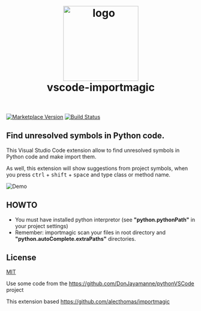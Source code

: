 <h1 align="center">
  <br>
    <img src="https://github.com/pilat/vscode-importmagic/blob/master/images/icon.png?raw=true" alt="logo" width="200">
  <br>
  vscode-importmagic
  <br>
  <br>
</h1>

[![Marketplace Version](https://vsmarketplacebadge.apphb.com/version/brainfit.vscode-importmagic.svg)](https://marketplace.visualstudio.com/items?itemName=brainfit.vscode-importmagic) 
[![Build Status](https://travis-ci.org/pilat/vscode-importmagic.svg?branch=master)](https://travis-ci.org/pilat/vscode-importmagic)

## Find unresolved symbols in Python code.

This Visual Studio Code extension allow to find unresolved symbols in Python code and make import them.

As well, this extension will show suggestions from project symbols, when you press <kbd>ctrl</kbd> + <kbd>shift</kbd> + <kbd>space</kbd> and type class or method name.



![Demo](https://github.com/pilat/vscode-importmagic/blob/master/images/presentation.gif?raw=true)


## HOWTO
- You must have installed python interpretor (see **"python.pythonPath"** in your project settings)
- Remember: importmagic scan your files in root directory and **"python.autoComplete.extraPaths"** directories.


## License 
[MIT](LICENSE)

Use some code from the https://github.com/DonJayamanne/pythonVSCode project

This extension based https://github.com/alecthomas/importmagic
